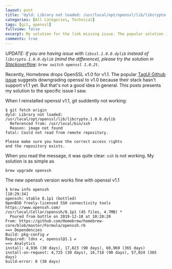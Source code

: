 ```yaml
---
layout: post
title: "dyld: Library not loaded: /usr/local/opt/openssl/lib/libcrypto.1.0.0.dylib"
categories: [All Categories, Technical]
tags: [git, openssl]
fullview: false
excerpt: My solution for the link missing issue. The popular solution in Github isn't correct.
comments: true
---
```


*UPDATE: If you are having issue with `libssl.1.0.0.dylib` instead of `libcrypto.1.0.0.dylib` (mind the difference), please try the solution in [Stackoverflow](https://stackoverflow.com/a/59184347/8175889): `brew switch openssl 1.0.2t`.*

Recently, Homebrew drops OpenSSL v1.0 for v1.1. The popular [TagUI Github
issue](https://github.com/kelaberetiv/TagUI/issues/86) suggests downgrading
openssl to v1.0 because their stack hasn't support v1.1 yet. But that's not a
good idea in general. This posts presents my solution to the specific issue I saw.

When I reinstalled openssl v1.1, git suddently not working:

```shell
$ git fetch origin
dyld: Library not loaded: /usr/local/opt/openssl/lib/libcrypto.1.0.0.dylib
  Referenced from: /usr/local/bin/ssh
  Reason: image not found
fatal: Could not read from remote repository.

Please make sure you have the correct access rights
and the repository exists.
```

When you read the message, it was quite clear: `ssh` is not working. My solution is as simple as

```shell
brew upgrade openssh
```

The new openssh version works fine with openssl v1.1
```shell
$ brew info openssh                                                                                                                                             [10:29:34]
openssh: stable 8.1p1 (bottled)
OpenBSD freely-licensed SSH connectivity tools
https://www.openssh.com/
/usr/local/Cellar/openssh/8.1p1 (45 files, 4.7MB) *
  Poured from bottle on 2019-12-18 at 10:28:20
From: https://github.com/Homebrew/homebrew-core/blob/master/Formula/openssh.rb
==> Dependencies
Build: pkg-config ✔
Required: ldns ✔, openssl@1.1 ✔
==> Analytics
install: 4,936 (30 days), 17,823 (90 days), 60,969 (365 days)
install-on-request: 4,725 (30 days), 16,718 (90 days), 57,024 (365 days)
build-error: 0 (30 days)
```


